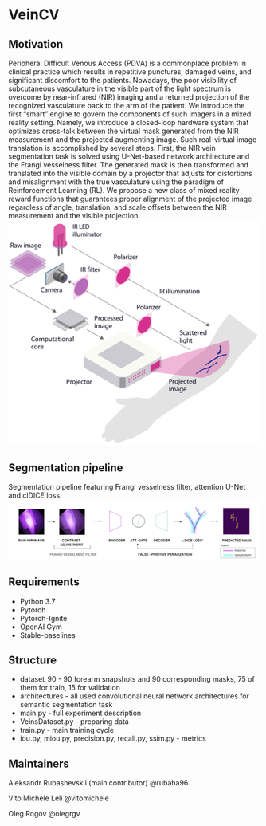 # VeinCV
## Motivation
Peripheral Difficult Venous Access (PDVA) is a commonplace problem in clinical practice which results in repetitive punctures, damaged veins, and significant discomfort to the patients. Nowadays, the poor visibility of subcutaneous vasculature in the visible part of the light spectrum is overcome by near-infrared (NIR) imaging and a returned projection of the recognized vasculature back to the arm of the patient. We introduce the first “smart” engine to govern the components of such imagers in a mixed reality setting. Namely, we introduce a closed-loop hardware system that optimizes cross-talk between the virtual mask generated from the NIR measurement and the projected augmenting image. Such real-virtual image translation is accomplished by several steps. First, the NIR vein segmentation task is solved using U-Net-based network architecture and the Frangi vesselness filter. The generated mask is then transformed and translated into the visible domain by a projector that adjusts for distortions and misalignment with the true vasculature using the paradigm of Reinforcement Learning (RL). We propose a new class of mixed reality reward functions that guarantees proper alignment of the projected image regardless of angle, translation, and scale offsets between the NIR measurement and the visible projection.
![Experimental setup scheme](https://github.com/cviaai/NIR-VISIBLE-IMAGING-WITH-CNN-RL/blob/master/img/Experimental_setup_scheme.png)
## Segmentation pipeline
Segmentation pipeline featuring Frangi vesselness filter, attention U-Net and clDICE loss.
![Segmentation pipeline](https://github.com/cviaai/NIR-VISIBLE-IMAGING-WITH-CNN-RL/blob/master/img/Segmentation_pipeline.png)
## Requirements
* Python 3.7
* Pytorch
* Pytorch-Ignite
* OpenAI Gym
* Stable-baselines
## Structure
* dataset_90 - 90 forearm snapshots and 90 corresponding masks, 75 of them for train, 15 for validation
* architectures - all used convolutional neural network architectures for semantic segmentation task
* main.py - full experiment description
* VeinsDataset.py - preparing data
* train.py - main training cycle
* iou.py, miou.py, precision.py, recall.py, ssim.py - metrics
## Maintainers
Aleksandr Rubashevskii (main contributor) @rubaha96

Vito Michele Leli @vitomichele

Oleg Rogov @olegrgv
